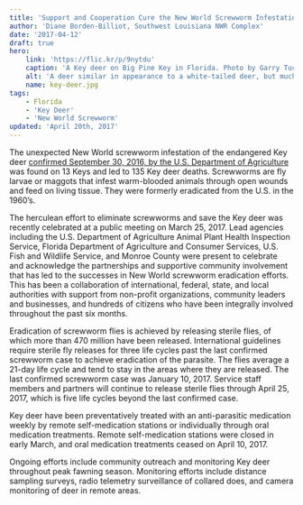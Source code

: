 ```yaml
---
title: 'Support and Cooperation Cure the New World Screwworm Infestation in the Keys'
author: 'Diane Borden-Billiot, Southwest Louisiana NWR Complex'
date: '2017-04-12'
draft: true
hero:
    link: 'https://flic.kr/p/9nytdu'
    caption: 'A Key deer on Big Pine Key in Florida. Photo by Garry Tucker, USFWS.'
    alt: 'A deer similar in appearance to a white-tailed deer, but much smaller in size'
    name: key-deer.jpg
tags:
    - Florida
    - 'Key Deer'
    - 'New World Screwworm'
updated: 'April 20th, 2017'
---
```


The unexpected New World screwworm infestation of the endangered Key deer [confirmed September 30, 2016, by the U.S. Department of Agriculture](https://www.aphis.usda.gov/aphis/newsroom/news/!ut/p/z0/fYyxDoIwGISfxrFpIcoORo2GgIkxgS7ND1StlBbaKvL2Vhbj4nZf7rvDFBeYKniKKzihFUjPJY1Ymi_XQXIi6W573JD4nB-SfUZCkq3wAdP_gn8Q92GgMaa1Vo6_HC6gvwnLZlSOSVEZMNOCWGCKj9Zo3c1gHbT8pmXDDQOl9EPVvPMLO7fVxBpw3Oevhn40FJIg-rgoIAvir9GojWyQrQ0ffezQReK-peUbx4hbhQ!!/) was found on 13 Keys and led to 135 Key deer deaths.  Screwworms are fly larvae or maggots that infest warm-blooded animals through open wounds and feed on living tissue. They were formerly eradicated from the U.S. in the 1960’s.  

The herculean effort to eliminate screwworms and save the Key deer was recently celebrated at a public meeting on March 25, 2017.  Lead agencies including the U.S. Department of Agriculture Animal Plant Health Inspection Service, Florida Department of Agriculture and Consumer Services, U.S. Fish and Wildlife Service, and Monroe County were present to celebrate and acknowledge the partnerships and supportive community involvement that has led to the successes in New World screwworm eradication efforts.  This has been a collaboration of international, federal, state, and local authorities with support from non-profit organizations, community leaders and businesses, and hundreds of citizens who have been integrally involved throughout the past six months.

Eradication of screwworm flies is achieved by releasing sterile flies, of which more than 470 million have been released.  International guidelines require sterile fly releases for three life cycles past the last confirmed screwworm case to achieve eradication of the parasite.  The flies average a 21-day life cycle and tend to stay in the areas where they are released.  The last confirmed screwworm case was January 10, 2017.  Service staff members and partners will continue to release sterile flies through April 25, 2017, which is five life cycles beyond the last confirmed case.  

Key deer have been preventatively treated with an anti-parasitic medication weekly by remote self-medication stations or individually through oral medication treatments.  Remote self-medication stations were closed in early March, and oral medication treatments ceased on April 10, 2017.

Ongoing efforts include community outreach and monitoring Key deer throughout peak fawning season.  Monitoring efforts include distance sampling surveys, radio telemetry surveillance of collared does, and camera monitoring of deer in remote areas.
